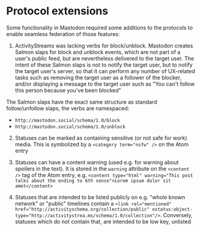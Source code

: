 Protocol extensions
===================

Some functionality in Mastodon required some additions to the protocols to enable seamless federation of those features:

1. ActivityStreams was lacking verbs for block/unblock. Mastodon creates Salmon slaps for block and unblock events, which are not part of a user's public feed, but are nevertheless delivered to the target user. The intent of these Salmon slaps is not to notify the target user, but to notify the target user's server, so that it can perform any number of UX-related tasks such as removing the target user as a follower of the blocker, and/or displaying a message to the target user such as "You can't follow this person because you've been blocked"

  The Salmon slaps have the exact same structure as standard follow/unfollow slaps, the verbs are namespaced:

  - `http://mastodon.social/schema/1.0/block`
  - `http://mastodon.social/schema/1.0/unblock`

2. Statuses can be marked as containing sensitive (or not safe for work) media. This is symbolized by a `<category term="nsfw" />` on the Atom entry

3. Statuses can have a content warning (used e.g. for warning about spoilers in the text). It is stored in the `warning` attribute on the `<content />` tag of the Atom entry, e.g. `<content type="html" warning="This post talks about the ending to 6th sense">Lorem ipsum dolor sit amet</content>`

4. Statuses that are intended to be listed publicly on e.g. "whole known network" or "public" timelines contain a `<link rel="mentioned" href="http://activityschema.org/collection/public" ostatus:object-type="http://activitystrea.ms/schema/1.0/collection"/>`. Conversely, statuses which do not contain that, are intended to be low key, unlisted
